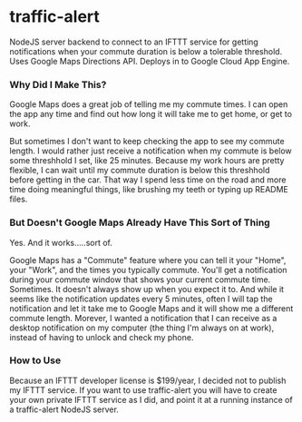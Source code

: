 # traffic-alert

NodeJS server backend to connect to an IFTTT service for getting notifications when your commute duration is below a tolerable threshold. Uses Google Maps Directions API. Deploys in to Google Cloud App Engine.

### Why Did I Make This?

Google Maps does a great job of telling me my commute times. I can open the app any time and find out how long it will take me to get home, or get to work.

But sometimes I don't want to keep checking the app to see my commute length. I would rather just receive a notification when my commute is below some threshhold I set, like 25 minutes. Because my work hours are pretty flexible, I can wait until my commute duration is below this threshhold before getting in the car. That way I spend less time on the road and more time doing meaningful things, like brushing my teeth or typing up README files.

### But Doesn't Google Maps Already Have This Sort of Thing

Yes. And it works.....sort of.

Google Maps has a "Commute" feature where you can tell it your "Home", your "Work", and the times you typically commute. You'll get a notification during your commute window that shows your current commute time. Sometimes. It doesn't always show up when you expect it to. And while it seems like the notification updates every 5 minutes, often I will tap the notification and let it take me to Google Maps and it will show me a different commute length. Morever, I wanted a notification that I can receive as a desktop notification on my computer (the thing I'm always on at work), instead of having to unlock and check my phone.

### How to Use

Because an IFTTT developer license is $199/year, I decided not to publish my IFTTT service. If you want to use traffic-alert you will have to create your own private IFTTT service as I did, and point it at a running instance of a traffic-alert NodeJS server.